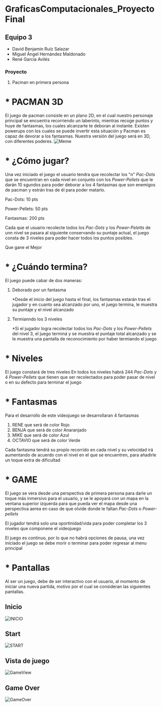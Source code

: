 # GraficasComputacionales_ProyectoFinal
## Equipo 3
* David Benjamin Ruíz Salazar
* Miguel Ángel Hernández Maldonado
* René García Avilés 

### Proyecto 
1. Pacman en primera persona 
  
# * PACMAN 3D

El juego de pacman consiste en un plano 2D, en el cual nuestro personaje principal se encuentra recorriendo un laberinto, mientras recoge puntos y huye de fantasmas, los cuales 
alcanzarte te deboran al instante. Existen powerups con los cuales se puede invertir esta situación y Pacman es capaz de devorar a los fantasmas. 
Nuestra versión del juego será en 3D, con diferentes poderes. 
![Meme](/img/imgReadMe/blackh.jpg)

# * ¿Cómo jugar?

Una vez iniciado el juego el usuario tendra que recolectar los "n" _Pac-Dots_ que se encuentran en cada nivel en conjunto con los _Power-Pellets_ que le darán 10 sgundos para poder deborar  a los 4 fantasmas que son enemigos de pacman y estrán tras de él para poder matarlo.

  Pac-Dots: 10 pts
  
  Power-Pellets: 50 pts
  
  Fantasmas: 200 pts

Cada que el usuario recolecte todos los _Pac-Dots_ y los _Power-Peletts_ de unn nivel se pasara al siguiente conservando su puntaje actual, el juego consta de 3 niveles para poder hacer todos los puntos posibles.

Que gane el Mejor

# * ¿Cuándo termina?
El juego puede cabar de dos maneras:
1. Deborado por un fantasma

    *Desde el inicio del juego hasta el final, los fantasmas estarán tras el jugador y en cuanto sea alcanzado por uno, el juego termina, le muestra su puntaje y el nivel alcanzado
2. Termianndo los 3 niveles

    *Si el jugador logra recolectar todos los _Pac-Dots_ y los _Power-Pellets_ del nivel 3, el juego terminá y se muestra el puntaje total alcanzado y se le muestra una pantalla de reconocimiento por haber termiando el juego

# * Niveles
El juego constará de tres niveles 
En todos los niveles habrá 244 _Pac-Dots_ y 4 _Power-Pellets_ que tienen que ser recolectados para poder pasar de nivel o en su defecto para terminar el juego

# * Fantasmas
Para el desarrollo de este videojuego se desarrollaran 4 fantasmas
  1. RENE que será de color Rojo
  2. BENJA que será de color Anaranjado
  3. MIKE que será de color Azul
  4. OCTAVIO que será de color Verde

Cada fantasma tendrá su propío recorrido en cada nivel y su velocidad irá aumentando de acuerdo con el nivel en el que se encuentren, para añadirle un toque extra de dificultad

# * GAME
El juego se vera desde una perspectiva de primera persona para darle un toque más inmersivo para el usuario, y se le apoyará con un mapa en la ventana superior izquerda para que pueda ver el mapa desde una perspectiva aerea en caso de que olvide donde le faltan _Pac-Dots_ o _Power-pellets_

El jugador tendrá solo una oportinidad/vida para poder completar los 3 niveles que componene el videojuego

El juego es continuo, por lo que no habrá opciones de pausa, una vez iniciado el juego se debe morir o terminar para poder regresar al menu principal


# * Pantallas

Al ser un juego, debe de ser interactivo con el usuario, al momento de iniciar una nueva partida, motivo por el cual se consideran las siguientes pantallas. 
## Inicio
![INICIO](/img/imgReadMe/INICIO.png)
## Start
![START](/img/imgReadMe/START.png)
## Vista de juego
![GameView](/img/imgReadMe/GameView.png)
## Game Over
![GameOver](/img/imgReadMe/GameOver.png)
